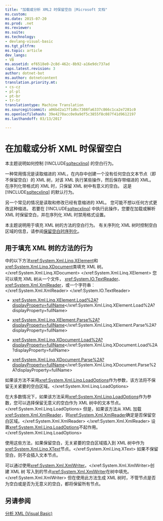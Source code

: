 ```yaml
---
title: "加载或分析 XML2 时保留空白 |Microsoft 文档"
ms.custom: 
ms.date: 2015-07-20
ms.prod: .net
ms.reviewer: 
ms.suite: 
ms.technology:
- devlang-visual-basic
ms.tgt_pltfrm: 
ms.topic: article
dev_langs:
- VB
ms.assetid: ef6518e0-2c8d-462c-8b92-a16e9dc737ad
caps.latest.revision: 3
author: dotnet-bot
ms.author: dotnetcontent
translation.priority.mt:
- cs-cz
- pl-pl
- pt-br
- tr-tr
translationtype: Machine Translation
ms.sourcegitcommit: a06bd2a17f1d6c7308fa6337c866c1ca2e7281c0
ms.openlocfilehash: 39e4270acc0e9a9df5c3855f8c087f41d9612197
ms.lasthandoff: 03/13/2017

---
```

# <a name="preserving-white-space-while-loading-or-parsing-xml"></a>在加载或分析 XML 时保留空白
本主题说明如何控制 [!INCLUDE[sqltecxlinq](../../../../csharp/programming-guide/concepts/linq/includes/sqltecxlinq_md.md)] 的空白行为。  
  
 一种常用情况是读取缩进的 XML，在内存中创建一个没有任何空白文本节点（即不保留空白）的 XML 树，对该 XML 执行某些操作，然后保存带缩进的 XML。 在序列化带格式的 XML 时，只保留 XML 树中有意义的空白。 这是 [!INCLUDE[sqltecxlinq](../../../../csharp/programming-guide/concepts/linq/includes/sqltecxlinq_md.md)] 的默认行为。  
  
 另一个常见的情况是读取和修改已经有意缩进的 XML。 您可能不想以任何方式更改这种缩进。 若要在 [!INCLUDE[sqltecxlinq](../../../../csharp/programming-guide/concepts/linq/includes/sqltecxlinq_md.md)] 中执行此操作，您要在加载或解析 XML 时保留空白，并在序列化 XML 时禁用格式设置。  
  
 本主题说明用于填充 XML 树的方法的空白行为。 有关序列化 XML 树时控制空白区域的信息，请参阅[保留空白时序列化](../../../../visual-basic/programming-guide/concepts/linq/preserving-white-space-while-serializing.md)。  
  
## <a name="behavior-of-methods-that-populate-xml-trees"></a>用于填充 XML 树的方法的行为  
 中的以下方法<xref:System.Xml.Linq.XElement>和<xref:System.Xml.Linq.XDocument>类填充 XML 树。</xref:System.Xml.Linq.XDocument> </xref:System.Xml.Linq.XElement> 您可以填充 XML 树从一个文件， <xref:System.IO.TextReader>、 <xref:System.Xml.XmlReader>，或一个字符串︰</xref:System.Xml.XmlReader> </xref:System.IO.TextReader>  
  
-   <xref:System.Xml.Linq.XElement.Load%2A?displayProperty=fullName></xref:System.Xml.Linq.XElement.Load%2A?displayProperty=fullName>  
  
-   <xref:System.Xml.Linq.XElement.Parse%2A?displayProperty=fullName></xref:System.Xml.Linq.XElement.Parse%2A?displayProperty=fullName>  
  
-   <xref:System.Xml.Linq.XDocument.Load%2A?displayProperty=fullName></xref:System.Xml.Linq.XDocument.Load%2A?displayProperty=fullName>  
  
-   <xref:System.Xml.Linq.XDocument.Parse%2A?displayProperty=fullName></xref:System.Xml.Linq.XDocument.Parse%2A?displayProperty=fullName>  
  
 如果该方法不采用<xref:System.Xml.Linq.LoadOptions>作为参数，该方法将不保留无关紧要的空白区域。</xref:System.Xml.Linq.LoadOptions>  
  
 在大多数情况下，如果该方法采用<xref:System.Xml.Linq.LoadOptions>作为参数，您可以选择保留无意义的空白作为 XML 树中的文本节点。</xref:System.Xml.Linq.LoadOptions> 但是，如果该方法从 XML 加载<xref:System.Xml.XmlReader>，则<xref:System.Xml.XmlReader>确定是否保留空白区域。</xref:System.Xml.XmlReader> </xref:System.Xml.XmlReader> 设置<xref:System.Xml.Linq.LoadOptions>不起作用。</xref:System.Xml.Linq.LoadOptions>  
  
 使用这些方法，如果保留空白，无关紧要的空白区域插入到 XML 树中作为<xref:System.Xml.Linq.XText>节点。</xref:System.Xml.Linq.XText> 如果不保留空白，则不会插入文本节点。  
  
 可以通过使用<xref:System.Xml.XmlWriter>。</xref:System.Xml.XmlWriter>创建 XML 树 写入到的节点<xref:System.Xml.XmlWriter>在树中填充。</xref:System.Xml.XmlWriter> 但在使用此方法生成 XML 树时，不管节点是否为空白或是否为无意义的空白，都将保留所有节点。  
  
## <a name="see-also"></a>另请参阅  
 [分析 XML (Visual Basic)](../../../../visual-basic/programming-guide/concepts/linq/parsing-xml.md)

